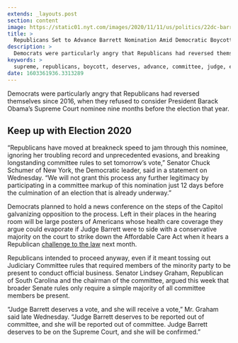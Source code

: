 ```yaml
--- 
extends: _layouts.post 
section: content 
image: https://static01.nyt.com/images/2020/11/11/us/politics/22dc-barrett/merlin_178837362_937e9e6c-e15a-418c-86f4-8cb1d5add334-facebookJumbo.jpg 
title: > 
  Republicans Set to Advance Barrett Nomination Amid Democratic Boycott 
description: > 
  Democrats were particularly angry that Republicans had reversed themselves since 2016, when they refused to consider President Barack Obama’s Supreme Court nominee nine months before the election that year.Republicans intended to proceed anyway, even if it meant tossing out Judiciary Committee rules that required members of the minority party to be present to conduct official business.“Judge Barrett deserves a vote, and she will receive a vote,” Mr. Graham said late Wednesday.“Judge Barrett deserves to be reported out of committee, and she will be reported out of committee.Judge Barrett deserves to be on the Supreme Court, and she will be confirmed.” 
keywords: > 
  supreme, republicans, boycott, deserves, advance, committee, judge, election, court, set, nomination, democratic, senator, vote, amid, rules, barrett 
date: 1603361936.3313289 
--- 
```

<div><p class="css-158dogj evys1bk0">Democrats were particularly angry that Republicans had reversed themselves since 2016, when they refused to consider President Barack Obama&#8217;s Supreme Court nominee nine months before the election that year.</p><p class="notification-copy">
      <h2>Keep up with Election 2020</h2>
    </p>
    <p id="notification-target"></p>
      <p id="debate-target"></p>
      <p id="polling-target"></p>
    <p class="css-158dogj evys1bk0">&#8220;Republicans have moved at breakneck speed to jam through this nominee, ignoring her troubling record and unprecedented evasions, and breaking longstanding committee rules to set tomorrow&#8217;s vote,&#8221; Senator Chuck Schumer of New York, the Democratic leader, said in a statement on Wednesday. &#8220;We will not grant this process any further legitimacy by participating in a committee markup of this nomination just 12 days before the culmination of an election that is already underway.&#8221;</p><p class="css-158dogj evys1bk0">Democrats planned to hold a news conference on the steps of the Capitol galvanizing opposition to the process. Left in their places in the hearing room will be large posters of Americans whose health care coverage they argue could evaporate if Judge Barrett were to side with a conservative majority on the court to strike down the Affordable Care Act when it hears a Republican <a class="css-1g7m0tk" href="https://www.nytimes.com/2020/03/02/us/supreme-court-obamacare-appeal.html" title="">challenge to the law</a> next month.</p><p class="css-158dogj evys1bk0">Republicans intended to proceed anyway, even if it meant tossing out Judiciary Committee rules that required members of the minority party to be present to conduct official business. Senator Lindsey Graham, Republican of South Carolina and the chairman of the committee, argued this week that broader Senate rules only require a simple majority of all committee members be present.</p><p class="css-158dogj evys1bk0">&#8220;Judge Barrett deserves a vote, and she will receive a vote,&#8221; Mr. Graham said late Wednesday. &#8220;Judge Barrett deserves to be reported out of committee, and she will be reported out of committee. Judge Barrett deserves to be on the Supreme Court, and she will be confirmed.&#8221;</p></div>